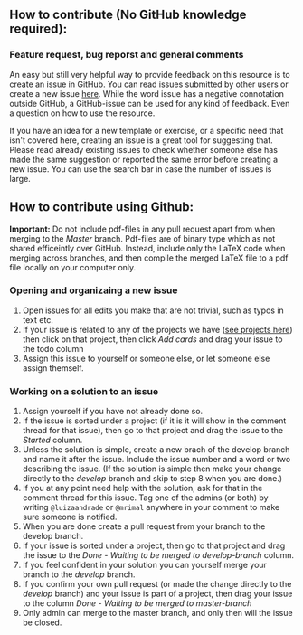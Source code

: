 ## How to contribute (No GitHub knowledge required):

### Feature request, bug reporst and general comments
An easy but still very helpful way to provide feedback on this resource is to create an issue in GitHub. You can read issues submitted by other users or create a new issue [here](https://github.com/worldbank/ietoolkit). While the word issue has a negative connotation outside GitHub, a GitHub-issue can be used for any kind of feedback. Even a question on how to use the resource.

If you have an idea for a new template or exercise, or a specific need that isn't covered here, creating an issue is a great tool for suggesting that. Please read already existing issues to check whether someone else has made the same suggestion or reported the same error before creating a new issue. You can use the search bar in case the number of issues is large.

## How to contribute using Github:

**Important:** Do not include pdf-files in any pull request apart from when merging to the _Master_ branch. Pdf-files are of binary type which as not shared efficeintly over GitHub. Instead, include only the LaTeX code when merging across branches, and then compile the merged LaTeX file to a pdf file locally on your computer only.

### Opening and organizaing a new issue
1. Open issues for all edits you make that are not trivial, such as typos in text etc.
1. If your issue is related to any of the projects we have ([see projects here](https://github.com/worldbank/DIME-LaTeX-Templates/projects)) then click on that project, then click _*Add cards*_ and drag your issue to the todo column
1. Assign this issue to yourself or someone else, or let someone else assign themself.

### Working on a solution to an issue
1. Assign yourself if you have not already done so. 
1. If the issue is sorted under a project (if it is it will show in the comment thread for that issue), then go to that project and drag the issue to the _Started_ column.
1. Unless the solution is simple, create a new brach of the develop branch and name it after the issue. Include the issue number and a word or two describing the issue. (If the solution is simple then make your change directly to the _develop_ branch and skip to step 8 when you are done.)
1. If you at any point need help with the solution, ask for that in the comment thread for this issue. Tag one of the admins (or both) by writing `@luizaandrade` or `@mrimal` anywhere in your comment to make sure someone is notified.
1. When you are done create a pull request from your branch to the develop branch.
1. If your issue is sorted under a project, then go to that project and drag the issue to the _Done - Waiting to be merged to develop-branch_ column.
1. If you feel confident in your solution you can yourself merge your branch to the _develop_ branch. 
1. If you confirm your own pull request (or made the change directly to the _develop_ branch) and your issue is part of a project, then drag your issue to the column _Done - Waiting to be merged to master-branch_ 
1. Only admin can merge to the master branch, and only then will the issue be closed.
